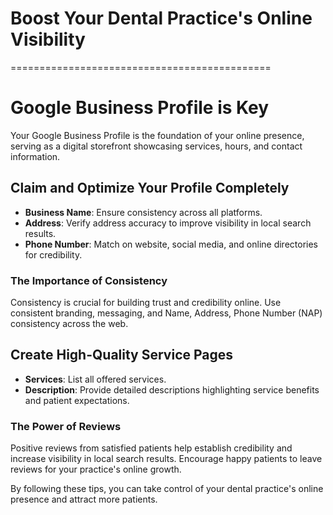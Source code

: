 # Boost Your Dental Practice's Online Visibility
=============================================

# Google Business Profile is Key
Your Google Business Profile is the foundation of your online presence, serving as a digital storefront showcasing services, hours, and contact information.

## Claim and Optimize Your Profile Completely

*   **Business Name**: Ensure consistency across all platforms.
*   **Address**: Verify address accuracy to improve visibility in local search results.
*   **Phone Number**: Match on website, social media, and online directories for credibility.

### The Importance of Consistency
Consistency is crucial for building trust and credibility online. Use consistent branding, messaging, and Name, Address, Phone Number (NAP) consistency across the web.

## Create High-Quality Service Pages

*   **Services**: List all offered services.
*   **Description**: Provide detailed descriptions highlighting service benefits and patient expectations.

### The Power of Reviews
Positive reviews from satisfied patients help establish credibility and increase visibility in local search results. Encourage happy patients to leave reviews for your practice's online growth.

By following these tips, you can take control of your dental practice's online presence and attract more patients.